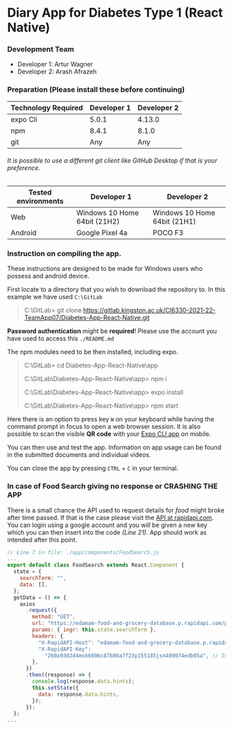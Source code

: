 # Diary App for Diabetes Type 1 (React Native)

### Development Team

- Developer 1: Artur Wagner
- Developer 2: Arash Afrazeh

### Preparation (Please install these before continuing)

| Technology Required | Developer 1 | Developer 2 |
| ------------------- | ----------- | ----------- |
| expo Cli            | 5.0.1       | 4.13.0      |
| npm                 | 8.4.1       | 8.1.0       |
| git                 | Any         | Any         |

###### It is possible to use a different git client like _GitHub Desktop_ if that is your preference.

| Tested environments | Developer 1                  | Developer 2                  |
| ------------------- | ---------------------------- | ---------------------------- |
| Web                 | Windows 10 Home 64bit (21H2) | Windows 10 Home 64bit (21H1) |
| Android             | Google Pixel 4a              | POCO F3                      |

### Instruction on compiling the app.

These instructions are designed to be made for Windows users who possess and android device.

First locate to a directory that you wish to download the repository to. In this example we have used `C:\GitLab`

> C:\\GitLab> git clone https://gitlab.kingston.ac.uk/CI6330-2021-22-TeamApp07/Diabetes-App-React-Native.git

**Password authentication** might be **required**! Please use the account you have used to access this `./README.md`

The npm modules need to be then installed, including expo.

> C:\\GitLab> cd Diabetes-App-React-Native\\app
>
> C:\\GitLab\\Diabetes-App-React-Native\\app> npm i
>
> C:\\GitLab\\Diabetes-App-React-Native\\app> expo install
>
> C:\\GitLab\\Diabetes-App-React-Native\\app> npm start

Here there is an option to press key `W` on your keyboard while having the command prompt in focus to open a web browser session. It is also possible to scan the visible **QR code** with your [Expo CLI app](https://play.google.com/store/apps/details?id=host.exp.exponent) on mobile.

You can then use and test the app. Information on app usage can be found in the submitted documents and individual videos.

You can close the app by pressing `CTRL` + `C` in your terminal.

### In case of Food Search giving no response or CRASHING THE APP

There is a small chance the API used to request details for _food_ might broke after time passed. If that is the case please visit the [API at rapidapi.com](https://rapidapi.com/edamam/api/edamam-food-and-grocery-database/). You can login using a google account and you will be given a new key which you can then insert into the code _(Line 21)_. App should work as intended after this point.

```javascript
// Line 7 in file: ./app/components/FoodSearch.js
...
export default class FoodSearch extends React.Component {
  state = {
    searchTerm: "",
    data: [],
  };
  getData = () => {
    axios
      .request({
        method: "GET",
        url: "https://edamam-food-and-grocery-database.p.rapidapi.com/parser",
        params: { ingr: this.state.searchTerm },
        headers: {
          "X-RapidAPI-Host": "edamam-food-and-grocery-database.p.rapidapi.com",
          "X-RapidAPI-Key":
            "260a9302d4msh609bc87b86a7f23p155185jsn400074edb05a", // Insert new key here
        },
      })
      .then((response) => {
        console.log(response.data.hints);
        this.setState({
          data: response.data.hints,
        });
      });
  };
...
```
